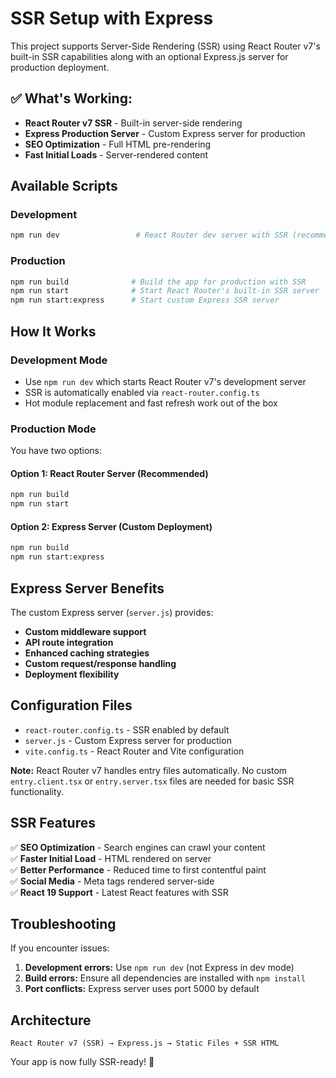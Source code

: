 # SSR Setup with Express

This project supports Server-Side Rendering (SSR) using React Router v7's built-in SSR capabilities along with an optional Express.js server for production deployment.

## ✅ **What's Working:**

- **React Router v7 SSR** - Built-in server-side rendering
- **Express Production Server** - Custom Express server for production
- **SEO Optimization** - Full HTML pre-rendering
- **Fast Initial Loads** - Server-rendered content

## Available Scripts

### Development
```bash
npm run dev                 # React Router dev server with SSR (recommended)
```

### Production
```bash
npm run build              # Build the app for production with SSR
npm run start              # Start React Router's built-in SSR server
npm run start:express      # Start custom Express SSR server
```

## How It Works

### Development Mode
- Use `npm run dev` which starts React Router v7's development server
- SSR is automatically enabled via `react-router.config.ts`
- Hot module replacement and fast refresh work out of the box

### Production Mode
You have two options:

#### Option 1: React Router Server (Recommended)
```bash
npm run build
npm run start
```

#### Option 2: Express Server (Custom Deployment)
```bash
npm run build
npm run start:express
```

## Express Server Benefits

The custom Express server (`server.js`) provides:
- **Custom middleware support**
- **API route integration**
- **Enhanced caching strategies**  
- **Custom request/response handling**
- **Deployment flexibility**

## Configuration Files

- `react-router.config.ts` - SSR enabled by default
- `server.js` - Custom Express server for production
- `vite.config.ts` - React Router and Vite configuration

**Note:** React Router v7 handles entry files automatically. No custom `entry.client.tsx` or `entry.server.tsx` files are needed for basic SSR functionality.

## SSR Features

✅ **SEO Optimization** - Search engines can crawl your content  
✅ **Faster Initial Load** - HTML rendered on server  
✅ **Better Performance** - Reduced time to first contentful paint  
✅ **Social Media** - Meta tags rendered server-side  
✅ **React 19 Support** - Latest React features with SSR  

## Troubleshooting

If you encounter issues:

1. **Development errors:** Use `npm run dev` (not Express in dev mode)
2. **Build errors:** Ensure all dependencies are installed with `npm install`
3. **Port conflicts:** Express server uses port 5000 by default

## Architecture

```
React Router v7 (SSR) → Express.js → Static Files + SSR HTML
```

Your app is now fully SSR-ready! 🚀

